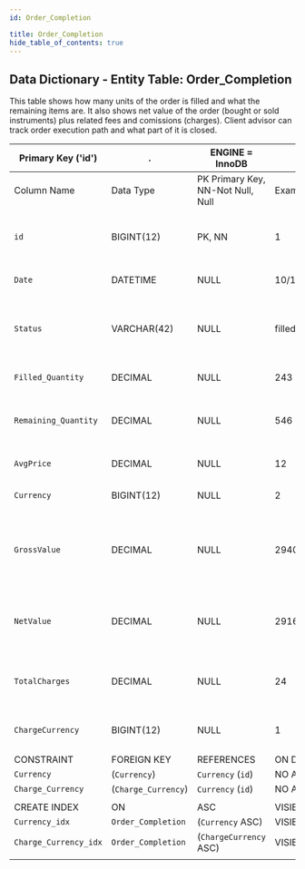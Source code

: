 ```yaml
---
id: Order_Completion

title: Order_Completion
hide_table_of_contents: true
---
```


## Data Dictionary - Entity Table: Order_Completion

This table shows how many units of the order is filled and what the remaining items are.
 It also shows net value of the order (bought or sold instruments) plus related fees and comissions (charges). 
 Client advisor can track order execution path and what part of it is closed.


| Primary Key ('id')|.|ENGINE = InnoDB|.|.|
|---|---|---|---|---|
|Column Name|Data Type|PK Primary Key, NN-Not Null, Null|Example|Comments|
||
|`id`|BIGINT(12)|PK, NN|1|PrimaryKey-ID, Not Null (auto creates)|
|`Date`|DATETIME|NULL|10/10/2020  12:30:00 PM|Order completion date/time|
|`Status`|VARCHAR(42)|NULL|filled;working;cancelled;rejected;completed;expired|Order status. NOT same status as in table Order|
|`Filled_Quantity`|DECIMAL|NULL|243|Filled quantity of the order|
|`Remaining_Quantity`|DECIMAL|NULL|546|Remaining unfilled quantity of the order|
|`AvgPrice`|DECIMAL|NULL|12|Average execution price|
|`Currency`|BIGINT(12)|NULL|2|Order currency|
|`GrossValue`|DECIMAL|NULL|2940|Total value of the order: sum of order itself (net) plus charges (fees and comissions)|
|`NetValue`|DECIMAL|NULL|2916|Net value of the order (without fees and comissions)|
|`TotalCharges`|DECIMAL|NULL|24|Total sum of execution and other fees and comissions|
|`ChargeCurrency`|BIGINT(12)|NULL|1|Fees and comissions currency|
||
|CONSTRAINT|FOREIGN KEY|REFERENCES|ON DELETE|ON UPDATE|
|`Currency`|(`Currency`)|`Currency` (`id`)| NO ACTION|NO ACTION|
|`Charge_Currency`|(`Charge_Currency`)|`Currency` (`id`)| NO ACTION|NO ACTION|
||
|CREATE INDEX|ON|ASC|VISIBLE|.|
|`Currency_idx`|`Order_Completion`|(`Currency` ASC) | VISIBLE|.|
|`Charge_Currency_idx`|`Order_Completion`|(`ChargeCurrency` ASC) | VISIBLE|.|
||
